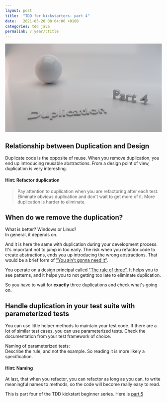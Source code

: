 ```yaml
---
layout: post
title:  "TDD for kickstarters- part 4"
date:   2021-03-20 00:04:00 +0100
categories: tdd java
permalink: /:year/:title
---
```

![duplication](../images/TDD4-duplication.png)

## Relationship between Duplication and Design

Duplicate code is the opposite of reuse. When you remove duplication, you end up
introducing reusable abstractions. From a design point of view,
duplication is very interesting.

#### Hint: Refactor duplication
>Pay attention to duplication when you are refactoring after each test.
Eliminate obvious duplication and don't wait to get more of it.
More duplication is harder to eliminate.

## When do we remove the duplication?

What is better? Windows or Linux? <br>In general, it depends on.

And it is here the same with duplication
during your development process.
It's important not to jump in too early. The risk when you refactor code to
create abstractions, ends you up introducing the wrong abstractions.
That would be a brief form of ["You ain't gonna need it"](https://en.wikipedia.org/wiki/You_aren%27t_gonna_need_it).

You operate on a design principal called ["The rule of three"](https://en.wikipedia.org/wiki/Rule_of_three_%28computer_programming%29).
It helps you to see patterns, and it helps you to not getting too late to eliminate duplication.

So you have to wait for **exactly** three duplications and check what's going on.

## Handle duplication in your test suite with parameterized tests

You can use little helper methods to maintain your test code.
If there are a lot of similar test cases, you can use parameterized tests.
Check the documentation from your test framework of choice. 

Naming of parameterized tests:<br>
Describe the rule, and not the example. So reading it is more likely a specification.

#### Hint: Naming
At last, that when you refactor, you can refactor as long as you can, to write meaningful names
to methods, so the code will become really easy to read.

This is part four of the TDD kickstart beginner series. Here is [part 5](https://redseacomputing.github.io/2021/TDD5-inside-out-and-outside-in)